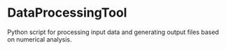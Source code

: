 # DataProcessingTool
Python script for processing input data and generating output files based on numerical analysis.
